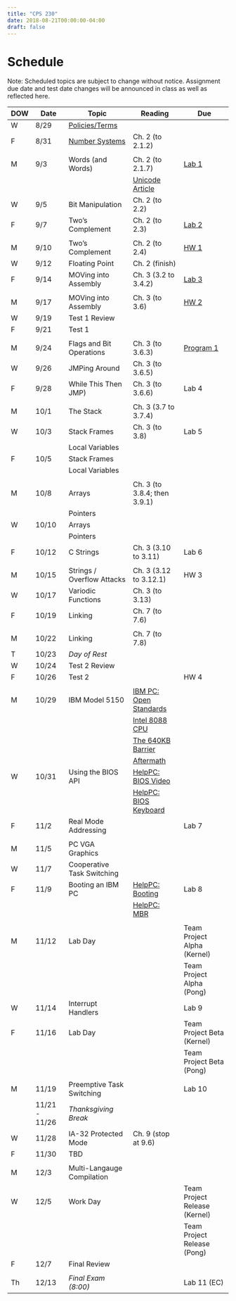 ```yaml
---
title: "CPS 230"
date: 2018-08-21T00:00:00-04:00
draft: false
---
```


# Schedule

Note: Scheduled topics are subject to change without notice. Assignment due date and test date changes will be announced in class as well as reflected here.

| DOW | Date | Topic | Reading | Due |
| --- | --- | --- | --- | --- |
| W | 8/29 | [Policies/Terms](/bju/cps230/lectures/lec0) | | |
| F | 8/31 | [Number Systems](/bju/cps230/lectures/lec1) | Ch. 2 (to 2.1.2) | |
| | | | | |
| M | 9/3 | Words (and Words) | Ch. 2 (to 2.1.7) | [Lab 1](/bju/cps230/homework/lab1) |
| | | | [Unicode Article](https://www.joelonsoftware.com/2003/10/08/the-absolute-minimum-every-software-developer-absolutely-positively-must-know-about-unicode-and-character-sets-no-excuses/) | |
| W | 9/5 | Bit Manipulation | Ch. 2 (to 2.2) | |
| F | 9/7 | Two’s Complement | Ch. 2 (to 2.3) | [Lab 2](/bju/cps230/homework/lab2) |
| | | | | |
| M | 9/10 | Two’s Complement | Ch. 2 (to 2.4) | [HW 1](/bju/cps230/homework/hw1) |
| W | 9/12 | Floating Point | Ch. 2 (finish) | |
| F | 9/14 | MOVing into Assembly | Ch. 3 (3.2 to 3.4.2) | [Lab 3](/bju/cps230/homework/lab3) |
| | | | | |
| M | 9/17 | MOVing into Assembly | Ch. 3 (to 3.6) | [HW 2](/bju/cps230/homework/hw2) |
| W | 9/19 | Test 1 Review | | |
| F | 9/21 | Test 1 | | |
| | | | | |
| M | 9/24 | Flags and Bit Operations | Ch. 3 (to 3.6.3) | [Program 1](/bju/cps230/homework/program1) |
| W | 9/26 | JMPing Around | Ch. 3 (to 3.6.5) | |
| F | 9/28 | While This Then JMP) | Ch. 3 (to 3.6.6) | Lab 4 |
| | | | | |
| M | 10/1 | The Stack | Ch. 3 (3.7 to 3.7.4) | |
| W | 10/3 | Stack Frames | Ch. 3 (to 3.8) | Lab 5 |
| | | Local Variables | | |
| F | 10/5 | Stack Frames | | |
| | | Local Variables | | |
| | | | | |
| M | 10/8 | Arrays | Ch. 3 (to 3.8.4; then 3.9.1) | |
| | | Pointers | | |
| W | 10/10 | Arrays | | |
| | | Pointers | | |
| F | 10/12 | C Strings | Ch. 3 (3.10 to 3.11) | Lab 6 |
| | | | | |
| M | 10/15 | Strings / Overflow Attacks | Ch. 3 (3.12 to 3.12.1) | HW 3 |
| W | 10/17 | Variodic Functions | Ch. 3 (to 3.13) | |
| F | 10/19 | Linking | Ch. 7 (to 7.6) | |
| | | | | |
| M | 10/22 | Linking | Ch. 7 (to 7.8) | |
| T | 10/23 | _Day of Rest_ | | |
| W | 10/24 | Test 2 Review | | |
| F | 10/26 | Test 2 | | HW 4 |
| | | | | |
| M | 10/29 | IBM Model 5150 | [IBM PC: Open Standards](https://en.wikipedia.org/wiki/IBM_Personal_Computer#Open_standards) | | 
| | | | [Intel 8088 CPU](https://en.wikipedia.org/wiki/Intel_8088) | |
| | | | [The 640KB Barrier](https://en.wikipedia.org/wiki/Conventional_memory#640_KB_barrier) | |
| | | | [Aftermath](https://en.wikipedia.org/wiki/Influence_of_the_IBM_PC_on_the_personal_computer_market) | |
| W | 10/31 | Using the BIOS API | [HelpPC: BIOS Video](http://stanislavs.org/helppc/int_10.html) | |
| | | | [HelpPC: BIOS Keyboard](http://stanislavs.org/helppc/int_16.html) | |
| F | 11/2 | Real Mode Addressing | | Lab 7 |
| | | | | |
| M | 11/5 | PC VGA Graphics | | |
| W | 11/7 | Cooperative Task Switching | | |
| F | 11/9 | Booting an IBM PC | [HelpPC: Booting](http://stanislavs.org/helppc/cold_boot.html) | Lab 8 |
| | | | [HelpPC: MBR](http://stanislavs.org/helppc/boot_sector.html) | |
| | | | | |
| M | 11/12 | Lab Day | | Team Project Alpha (Kernel) |
| | | | | Team Project Alpha (Pong) |
| W | 11/14 | Interrupt Handlers | | Lab 9 |
| F | 11/16 | Lab Day | | Team Project Beta (Kernel) |
| | | | | Team Project Beta (Pong) |
| | | | | |
| M | 11/19 | Preemptive Task Switching | | Lab 10 |
| | 11/21 - 11/26 | _Thanksgiving Break_ | | |
| W | 11/28 | IA-32 Protected Mode | Ch. 9 (stop at 9.6) | |
| F | 11/30 | TBD | | |
| | | | | |
| M | 12/3 | Multi-Langauge Compilation | | |
| W | 12/5 | Work Day | | Team Project Release (Kernel) |
| | | | | Team Project Release (Pong) |
| F | 12/7 | Final Review | | |
| | | | | |
| Th | 12/13 | _Final Exam (8:00)_ | | Lab 11 (EC) |